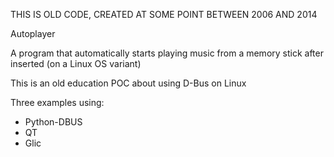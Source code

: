 THIS IS OLD CODE, CREATED AT SOME POINT BETWEEN 2006 AND 2014

Autoplayer

A program that automatically starts playing music from a memory stick after inserted (on a Linux OS variant)

This is an old education POC about using D-Bus on Linux

Three examples using:
- Python-DBUS
- QT
- Glic
